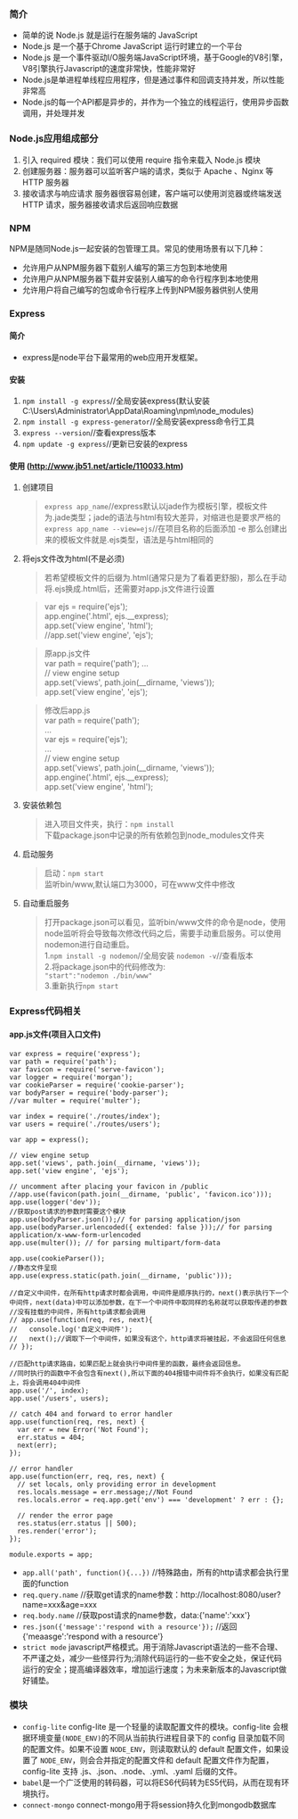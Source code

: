 ### 简介

* 简单的说 Node.js 就是运行在服务端的 JavaScript
* Node.js 是一个基于Chrome JavaScript 运行时建立的一个平台
* Node.js 是一个事件驱动I/O服务端JavaScript环境，基于Google的V8引擎，V8引擎执行Javascript的速度非常快，性能非常好
* Node.js是单进程单线程应用程序，但是通过事件和回调支持并发，所以性能非常高
* Node.js的每一个API都是异步的，并作为一个独立的线程运行，使用异步函数调用，并处理并发

### Node.js应用组成部分

1. 引入 required 模块：我们可以使用 require 指令来载入 Node.js 模块
2. 创建服务器：服务器可以监听客户端的请求，类似于 Apache 、Nginx 等 HTTP 服务器
3. 接收请求与响应请求 服务器很容易创建，客户端可以使用浏览器或终端发送 HTTP 请求，服务器接收请求后返回响应数据

### NPM

NPM是随同Node.js一起安装的包管理工具。常见的使用场景有以下几种：
* 允许用户从NPM服务器下载别人编写的第三方包到本地使用
* 允许用户从NPM服务器下载并安装别人编写的命令行程序到本地使用
* 允许用户将自己编写的包或命令行程序上传到NPM服务器供别人使用

### Express
#### 简介
* express是node平台下最常用的web应用开发框架。

#### 安装
1. `npm install -g express`//全局安装express(默认安装C:\Users\Administrator\AppData\Roaming\npm\node_modules)
2. `npm install -g express-generator`//全局安装express命令行工具
3. `express --version`//查看express版本
4. `npm update -g express`//更新已安装的express

#### 使用 (http://www.jb51.net/article/110033.htm)
1. 创建项目
   >`express app_name`//express默认以jade作为模板引擎，模板文件为.jade类型；jade的语法与html有较大差异，对缩进也是要求严格的
   >`express app_name --view=ejs`//在项目名称的后面添加 -e 那么创建出来的模板文件就是.ejs类型，语法是与html相同的
2. 将ejs文件改为html(不是必须)
   > 若希望模板文件的后缀为.html(通常只是为了看着更舒服)，那么在手动将.ejs换成.html后，还需要对app.js文件进行设置

   >var ejs = require('ejs');  
    app.engine('.html', ejs.__express);  
    app.set('view engine', 'html');  
    //app.set('view engine', 'ejs');

   >原app.js文件  
   var path = require('path');
   ...  
   // view engine setup  
   app.set('views', path.join(__dirname, 'views'));  
   app.set('view engine', 'ejs');  

   >修改后app.js  
   var path = require('path');  
   ...  
   var ejs = require('ejs');  
   ...  
   // view engine setup  
   app.set('views', path.join(__dirname, 'views'));  
   app.engine('.html', ejs.__express);  
   app.set('view engine', 'html');
3. 安装依赖包
   >进入项目文件夹，执行：`npm install`  
   下载package.json中记录的所有依赖包到node_modules文件夹
4. 启动服务
   >启动：`npm start`  
   监听bin/www,默认端口为3000，可在www文件中修改
5. 自动重启服务
   >打开package.json可以看见，监听bin/www文件的命令是node，使用node监听将会导致每次修改代码之后，需要手动重启服务。可以使用nodemon进行自动重启。  
   1.`npm install -g nodemon`//全局安装 `nodemon -v`//查看版本  
   2.将package.json中的代码修改为:  
   `"start":"nodemon ./bin/www"`  
   3.重新执行`npm start`

### Express代码相关
#### app.js文件(项目入口文件)
```
var express = require('express');
var path = require('path');
var favicon = require('serve-favicon');
var logger = require('morgan');
var cookieParser = require('cookie-parser');
var bodyParser = require('body-parser');
//var multer = require('multer'); 

var index = require('./routes/index');
var users = require('./routes/users');

var app = express();

// view engine setup
app.set('views', path.join(__dirname, 'views'));
app.set('view engine', 'ejs');

// uncomment after placing your favicon in /public
//app.use(favicon(path.join(__dirname, 'public', 'favicon.ico')));
app.use(logger('dev'));
//获取post请求的参数时需要这个模块
app.use(bodyParser.json());// for parsing application/json
app.use(bodyParser.urlencoded({ extended: false }));// for parsing application/x-www-form-urlencoded
app.use(multer()); // for parsing multipart/form-data

app.use(cookieParser());
//静态文件呈现
app.use(express.static(path.join(__dirname, 'public')));

//自定义中间件，在所有http请求时都会调用，中间件是顺序执行的，next()表示执行下一个中间件，next(data)中可以添加参数，在下一个中间件中取同样的名称就可以获取传递的参数
//没有挂载的中间件，所有http请求都会调用
// app.use(function(req, res, next){
//   console.log('自定义中间件');
//   next();//调取下一个中间件，如果没有这个，http请求将被挂起，不会返回任何信息
// });

//匹配http请求路由，如果匹配上就会执行中间件里的函数，最终会返回信息。
//同时执行的函数中不会包含有next(),所以下面的404报错中间件将不会执行，如果没有匹配上，将会调用404中间件
app.use('/', index);
app.use('/users', users);

// catch 404 and forward to error handler
app.use(function(req, res, next) {
  var err = new Error('Not Found');
  err.status = 404;
  next(err);
});

// error handler
app.use(function(err, req, res, next) {
  // set locals, only providing error in development
  res.locals.message = err.message;//Not Found
  res.locals.error = req.app.get('env') === 'development' ? err : {};

  // render the error page
  res.status(err.status || 500);
  res.render('error');
});

module.exports = app;
```
* `app.all('path', function(){...})` //特殊路由，所有的http请求都会执行里面的function
* `req.query.name` //获取get请求的name参数：http://localhost:8080/user?name=xxx&age=xxx
* `req.body.name` //获取post请求的name参数，data:{'name':'xxx'}
* `res.json({'message':'respond with a resource'});`  //返回{'meaasge':'respond with a resource'}
* `strict mode` javascript严格模式。用于消除Javascript语法的一些不合理、不严谨之处，减少一些怪异行为;消除代码运行的一些不安全之处，保证代码运行的安全；提高编译器效率，增加运行速度；为未来新版本的Javascript做好铺垫。

### 模块
* `config-lite` config-lite 是一个轻量的读取配置文件的模块。config-lite 会根据环境变量`(NODE_ENV)`的不同从当前执行进程目录下的 config 目录加载不同的配置文件。如果不设置 `NODE_ENV`，则读取默认的 default 配置文件，如果设置了 `NODE_ENV`，则会合并指定的配置文件和 default 配置文件作为配置，config-lite 支持 .js、.json、.node、.yml、.yaml 后缀的文件。
* `babel`是一个广泛使用的转码器，可以将ES6代码转为ES5代码，从而在现有环境执行。
* `connect-mongo` connect-mongo用于将session持久化到mongodb数据库